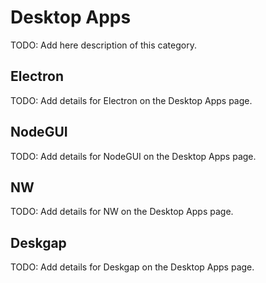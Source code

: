 # Desktop Apps

TODO: Add here description of this category.

## Electron

TODO: Add details for Electron on the Desktop Apps page.

## NodeGUI

TODO: Add details for NodeGUI on the Desktop Apps page.

## NW

TODO: Add details for NW on the Desktop Apps page.

## Deskgap

TODO: Add details for Deskgap on the Desktop Apps page.

